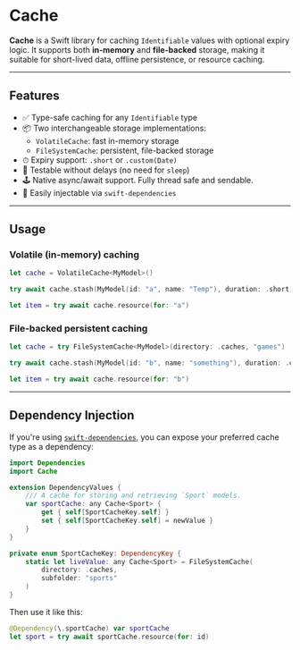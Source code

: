 # Cache

**Cache** is a Swift library for caching `Identifiable` values with optional expiry logic. It supports both **in-memory** and **file-backed** storage, making it suitable for short-lived data, offline persistence, or resource caching.

---

## Features

- ✅ Type-safe caching for any `Identifiable` type
- 📦 Two interchangeable storage implementations:
  - `VolatileCache`: fast in-memory storage
  - `FileSystemCache`: persistent, file-backed storage
- ⏱ Expiry support: `.short` or `.custom(Date)`
- 🧪 Testable without delays (no need for `sleep`)
- 🕹 Native async/await support. Fully thread safe and sendable.
- 🧩 Easily injectable via `swift-dependencies`

---

## Usage

### Volatile (in-memory) caching

```swift
let cache = VolatileCache<MyModel>()

try await cache.stash(MyModel(id: "a", name: "Temp"), duration: .short)

let item = try await cache.resource(for: "a")
```

### File-backed persistent caching

```swift
let cache = try FileSystemCache<MyModel>(directory: .caches, "games")

try await cache.stash(MyModel(id: "b", name: "something"), duration: .custom(.distantFuture))

let item = try await cache.resource(for: "b")
```

---

## Dependency Injection

If you're using [`swift-dependencies`](https://github.com/pointfreeco/swift-dependencies), you can expose your preferred cache type as a dependency:

```swift
import Dependencies
import Cache

extension DependencyValues {
    /// A cache for storing and retrieving `Sport` models.
    var sportCache: any Cache<Sport> {
        get { self[SportCacheKey.self] }
        set { self[SportCacheKey.self] = newValue }
    }
}

private enum SportCacheKey: DependencyKey {
    static let liveValue: any Cache<Sport> = FileSystemCache(
        directory: .caches,
        subfolder: "sports"
    )
}
```

Then use it like this:

```swift
@Dependency(\.sportCache) var sportCache
let sport = try await sportCache.resource(for: id)
```
